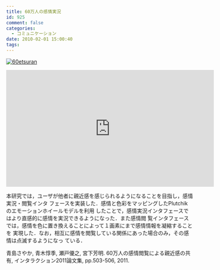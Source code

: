 ```yaml
---
title: 60万人の感情実況
id: 925
comment: false
categories:
  - コミュニケーション
date: 2010-02-01 15:00:40
tags:
---
```


[![60etsuran](/wp-content/uploads/2010/02/60etsuran.jpg)](/wp-content/uploads/2010/02/60etsuran.jpg)

<iframe width="560" height="315" src="https://www.youtube.com/embed/3gjDlQbyOdA" frameborder="0" allowfullscreen></iframe>

<!--more-->

本研究では，ユーザが他者に親近感を感じられるようになることを目指し，感情実況・閲覧インタ
フェースを実装した．感情と色彩をマッピングしたPlutchik のエモーションホイールモデルを利用
したことで，感情実況インタフェースではより直感的に感情を実況できるようになった．また感情閲
覧インタフェースでは，感情を色に置き換えることによって１画素にまで感情情報を凝縮することを
実現した．なお，相互に感情を閲覧している関係にあった場合のみ，その感情は点滅するようになっ
ている．

青島さやか, 青木惇季, 瀬戸優之, 宮下芳明. 60万人の感情閲覧による親近感の共有, インタラクション2011論文集, pp.503-506, 2011.

